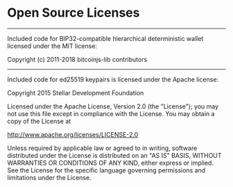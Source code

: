 # Open Source Licenses

-----

Included code for BIP32-compatible hierarchical deterministic wallet
licensed under the MIT license:

Copyright (c) 2011-2018 bitcoinjs-lib contributors

-----

Included code for ed25519 keypairs is licensed under the Apache license:

Copyright 2015 Stellar Development Foundation

Licensed under the Apache License, Version 2.0 (the "License");
you may not use this file except in compliance with the License.
You may obtain a copy of the License at

http://www.apache.org/licenses/LICENSE-2.0

Unless required by applicable law or agreed to in writing, software
distributed under the License is distributed on an "AS IS" BASIS,
WITHOUT WARRANTIES OR CONDITIONS OF ANY KIND, either express or implied.
See the License for the specific language governing permissions and
limitations under the License.